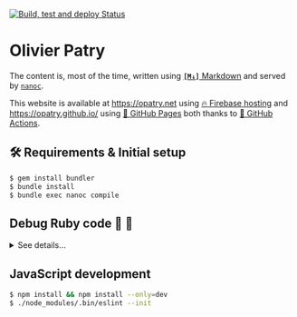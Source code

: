 [![Build, test and deploy Status](https://github.com/opatry/opatry.github.io/actions/workflows/build_test_deploy.yml/badge.svg)](https://github.com/opatry/opatry.github.io/actions/workflows/build_test_deploy.yml)

# Olivier Patry

The content is, most of the time, written using [**`[M↓]`** Markdown](http://daringfireball.net/projects/markdown/) and served by [`nanoc`](http://nanoc.ws/).

This website is available at https://opatry.net using [🔥 Firebase hosting](https://firebase.google.com/products/hosting)
and https://opatry.github.io/ using [📄 GitHub Pages](https://pages.github.com/)
both thanks to [🤖 GitHub Actions](https://github.com/features/actions). 

## 🛠 Requirements & Initial setup

```bash
$ gem install bundler
$ bundle install
$ bundle exec nanoc compile
```

## Debug Ruby code 🔎 💎
<details>
<summary>See details…</summary>

Using Visual Studio Code and `ruby-debug-ide`, initial setup requires to install `binstubs` for few binaries:

```bash
$ bundle install
$ bundle binstubs bundler nanoc ruby-debug-ide
```

Then, debug launch configuration should work out of the box in VS Code (put a breakpoint (in `Rules#preprocess` for example) then press <kbd>F5</kbd>).
</details>

## JavaScript development

```bash
$ npm install && npm install --only=dev
$ ./node_modules/.bin/eslint --init
```
